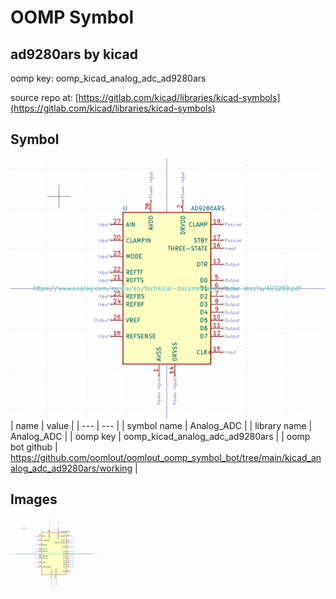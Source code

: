 # OOMP Symbol  
## ad9280ars  by kicad  
  
oomp key: oomp_kicad_analog_adc_ad9280ars  
  
source repo at: [https://gitlab.com/kicad/libraries/kicad-symbols](https://gitlab.com/kicad/libraries/kicad-symbols)  
## Symbol  
  
[![working.png](working_600.png)](working.png)  
| name | value | 
| --- | --- | 
| symbol name | Analog_ADC | 
| library name | Analog_ADC | 
| oomp key | oomp_kicad_analog_adc_ad9280ars | 
| oomp bot github | https://github.com/oomlout/oomlout_oomp_symbol_bot/tree/main/kicad_analog_adc_ad9280ars/working | 
## Images  
  
[![working.png](working_140.png)](working.png)  
